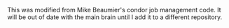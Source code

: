 This was modified from Mike Beaumier's condor job management code. It will be out of date
with the main brain until I add it to a different repository.
